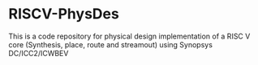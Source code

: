 # RISCV-PhysDes

This is a code repository for physical design implementation of a RISC V core (Synthesis, place, route and streamout) 
using Synopsys DC/ICC2/ICWBEV
